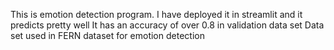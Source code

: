 This is emotion detection program. 
I have deployed it in streamlit and it predicts pretty well
It has an accuracy of over 0.8 in validation data set
Data set used in FERN dataset for emotion detection
